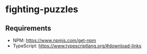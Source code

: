 # fighting-puzzles

## Requirements
- NPM: https://www.npmjs.com/get-npm
- TypeScript: https://www.typescriptlang.org/#download-links
